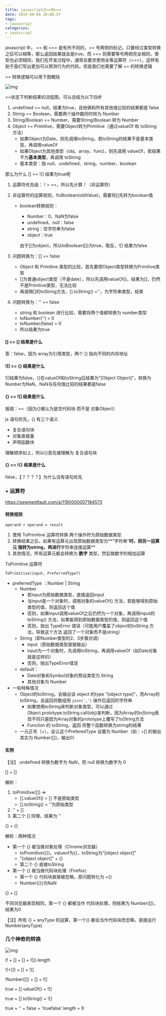 ```yaml
---
title: javascript之==和===
date: 2019-08-04 20:08:57
tags:
- javascript
categories:
- javascript
---
```


javascript 中， == 和 === 是有所不同的，== 号两侧的标记，只要经过类型转换之后可以相等，那么返回结果就会是true，而 === 则需要等号两侧完全相同，类型也必须相同，我们在开发过程中，通常会要求使用全等运算符（===），这样有助于我们写出更加可以预测行为的代码，但是我们也需要了解 == 的转换逻辑

== 转换逻辑可以用下图概括

![img](https://user-gold-cdn.xitu.io/2018/12/19/167c4a2627fe55f1?imageslim)

==状态下判断结果的流程图，可以总结为以下四步

1. undefined == null，结果为true，且他俩和所有其他值比较的结果都是 false
2. String == Boolean，需要两个操作数同时转为 Number
3. String/Boolean == Number，需要String/Boolean 转为 Number
4. Object == Primitive，需要Object转为Primitive（通过valueOf 和 toString 方法）
   - 如果Object为Date，则先调用toString，若toString的结果不是基本类型，再调用valueOf
   - 如果Object为其他类型（obj、array、func)，则先调用 valueOf，若结果不为**基本类型**，再调用 toString
   - 基本类型：指 null、undefined、string、number、boolean



那么为什么 [] == ![] 结果为true呢

1. 运算符优先级： ! > ==，所以先计算！（非运算符）

2. 非运算符的运算规则，!toBoolean(oldValue)，需要将[]先转为boolean值

   - boolean转换规则：

     - Number：0、NaN为false
     - undefined、null：false
     - string：空字符串为false
     - object：true

     由于[]为object，所以toBoolean([])为true，取反，![] 结果为false

3. 问题转换为：[] == false

   - Object 和 Primitive 类型的比较，首先要把Object类型转换为Primitive类型
   - []为普通object类型（不是date），所以先调用valueOf()，结果为[]，仍然不是Primitive类型，无法比较
   - 再调用[]的toString方法，[].toString() =''，为字符串类型，结束

4. 问题转换为：'' == false

   - string 和 boolean 进行比较，需要将两个值都转换为 number类型
   - toNumber('') = 0
   - toNumber(false) = 0
   - 所以结果为true

#### [] == [] 结果是什么

答：false，因为 array为引用类型，两个 [] 指向不同的内存地址

#### ![] == {} 结果是什么

![]结果为false，{}在valueOf和toString后结果为"[Object Object]"，转换为Number为NaN，NaN与任何值比较的结果都是false

#### {} == ![] 结果是什么

报错：==（因为{}被认为是空代码块 而不是 对象Object）

js 语句优先，{} 有三个语义

- 复合语句块
- 对象直接量
- 声明函数块

理解顺序如上，所以{}首先被理解为 复合语句块

#### {} == !{} 结果是什么

false，【？？？？】为什么没有语句优先

### + 运算符

https://segmentfault.com/a/1190000007184573

#### 转换规则

```
operand + operand = result
```

1. 使用 ToPrimitive 运算符转换 两个操作符为原始数据类型
2. 转换结束之后，如果有运算元出现原始数据类型为**“字符串”**时，则另一运算元 强转为string，再进行**字符串连接运算**
3. 其他情况，所有运算元都会转换为 **数字** 类型，然后做数字的相加运算

ToPrimitive 运算符

`ToPrimitive(input, PreferredType?)`

- preferredType ：Number | String
  - Number
    - 若input为原始数据类型，直接返回input
    - 当input是一个对象时，调用对象的valueOf() 方法，若能够得到原始类型的值，则返回这个值
    - 否则，如果input调用valueOf之后仍然为一个对象，再调用input的toString() 方法，如果能得到原始数据类型的值，则返回这个值
    - 否则，抛出 TypeError 错误（可能用户覆盖了object的toString 方法，导致这个方法 返回了一个对象而不是string）
  - String（即Number类型的2、3步骤对调）
    - input（原始数据类型直接输出）
    - input为一个对象时，先调用toString，再调用valueOf（如Date对象就是这样的）
    - 否则，抛出TypeError错误
  - default：
    - Date对象和Symbol对象的预设类型为 String
    - 其他对象为 Number
- 一些特殊情况
  - Object的toString，会输出该 object 的type "[object type]"，而Array的toString，会返回将数组用 `join(',')` 操作后返回的字符串
    - 如果想用toString来判断对象类型，可以通过 Object.prototype.toString.call(obj)来判断，因为Array的toString表现不同只是因为Array对象的prototype上覆写了toString方法
    - Function 的 toString，返回 将整个函数转换为string的结果
  - 一元正号（+），会让这个PreferedType 设置为 Number（如：+[] 的输出其实为 Number([])，输出0）

#### 实例

【注】 undefined 转换为数字为 NaN，而 null 转换为数字为 0

[] + []

解析：

1. toPrimitive([]) => 
   - [].valueOf() = [] 不是原始类型
   - [].toString() = ''为原始类型
2. '' + []
3. 第二个 [] 同理，结果为 ''

{} + {}

解析：两种情况

- 第一个 {} 被当做对象处理（Chrome浏览器）
  - toPromitive({})，valueof为{}，toString为"[object object]"
  - "[object object]" + {}
  - 第二个 {} 直接toString
- 第一个 {} 被当做代码块处理（Firefox）
  - 第一个 {} 代码块直接被忽略，原问题转化为 +{}
  - Number({})为NaN

{} + []

不同浏览器表现相同，第一个 {} 都被当作 代码块处理，则结果为 Number([])，结果为0

【注】所有 {} + anyType 的运算，第一个{} 都会当作代码块而忽略，直接运行 Number(anyType)

### 几个神奇的转换

![img](https://pic3.zhimg.com/v2-c6abab0936a5e136e306123d6d7036d3_b.jpg)

(! + [] + [] + ![]).length

!(+[]) + [] + ![]

!Number([]) + [] + ![]

true + [].valueOf() + ![]

true + [].toString() + ![]

true + '' + false = 'truefalse'.length = 9
